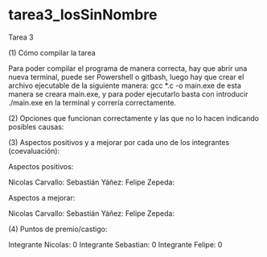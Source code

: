 # tarea3_losSinNombre
Tarea 3

(1) Cómo compilar la tarea

Para poder compilar el programa de manera correcta, hay que abrir una nueva terminal, puede ser Powershell o gitbash, 
luego hay que crear el archivo ejecutable de la siguiente manera:
gcc *.c -o main.exe
de esta manera se creara main.exe, y para poder ejecutarlo basta con introducir ./main.exe en la terminal y correría correctamente.

(2) Opciones que funcionan correctamente y las que no lo hacen indicando posibles causas:


(3) Aspectos positivos y a mejorar por cada uno de los integrantes (coevaluación):

Aspectos positivos:

Nicolas Carvallo:
Sebastián Yáñez: 
Felipe Zepeda: 

Aspectos a mejorar:

Nicolas Carvallo: 
Sebastián Yáñez: 
Felipe Zepeda: 

(4) Puntos de premio/castigo:

Integrante Nicolas: 0
Integrante Sebastian: 0
Integrante Felipe: 0
